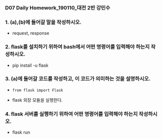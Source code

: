 ### D07 Daily Homework_190110_대전 2반 강민수

### 1. (a),(b)에 들어갈 말을 작성하시오.

* request, response

### 2.  flask를 설치하기 위하여 bash에서 어떤 명령어를 입력해야 하는지 작성하시오.

* pip install -u flask

### 3. (a)에 들어갈 코드를 작성하고, 이 코드가 의미하는 것을 설명하시오.

* ``` 
  from flask import Flask
  ```

* flask 외장 모듈을 실행한다.

### 4.  flask 서버를 실행하기 위하여 어떤 명령어를 입력해야 하는지 작성하시오.

* flask run
